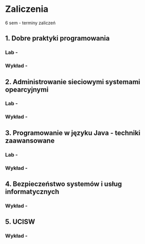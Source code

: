# Zaliczenia
6 sem - terminy zaliczeń 


##  1. Dobre praktyki programowania 
### Lab - 
### Wykład - 

## 2. Administrowanie sieciowymi systemami opearcyjnymi
### Lab - 
### Wykład - 

## 3. Programowanie w języku Java - techniki zaawansowane
### Lab - 
### Wykład - 


## 4. Bezpieczeństwo systemów i usług informatycznych 
### Wykład - 

## 5. UCISW 
### Wykład - 

